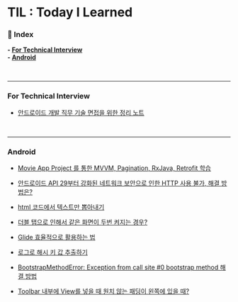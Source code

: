 # TIL : Today I Learned

### :notebook_with_decorative_cover: Index

**- [For Technical Interview](#for-technical-interview)**  
**- [Android](#android)**

<br>

---

### For Technical Interview
- [안드로이드 개발 직무 기술 면접을 위한 정리 노트](https://github.com/Jaden2208/TIL/blob/master/TechnicalInterview/android.md)

<br>

---

### Android
- [Movie App Project 를 통한 MVVM, Pagination, RxJava, Retrofit 학습](https://github.com/Jaden2208/TIL/blob/master/Android/Kotlin_MVVM_Pagination_RxJava_Retrofit.md)
- [안드로이드 API 29부터 강화된 네트워크 보안으로 인한 HTTP 사용 불가, 해결 방법은?](https://github.com/Jaden2208/TIL/blob/master/Android/using_http_on_api29.md)
- [html 코드에서 텍스트만 뽑아내기](https://github.com/Jaden2208/TIL/blob/master/Android/get_text_from_html_code.md)
- [더블 탭으로 인해서 같은 화면이 두번 켜지는 경우?](https://github.com/Jaden2208/TIL/blob/master/Android/block_double_taps.md)
- [Glide 효율적으로 활용하는 법](https://github.com/Jaden2208/TIL/blob/master/Android/best_strategy_to_load_images_using_glide.md)
- [로그로 해시 키 값 추출하기](https://github.com/Jaden2208/TIL/blob/master/Android/get_hash_key_by_log.md)
- [BootstrapMethodError: Exception from call site #0 bootstrap method 해결 방법](https://github.com/Jaden2208/TIL/blob/master/Android/bootstrapmethoderror.md)

- [Toolbar 내부에 View를 넣을 때 원치 않는 패딩이 왼쪽에 있을 때?](https://github.com/Jaden2208/TIL/blob/master/Android/remove_tool_bar_padding.md)

